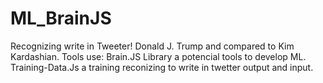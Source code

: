 # ML_BrainJS
Recognizing write in Tweeter! Donald J. Trump and compared to Kim Kardashian.
Tools use:
Brain.JS Library a potencial tools to develop ML.
Training-Data.Js a training reconizing to write in twetter output and input.
